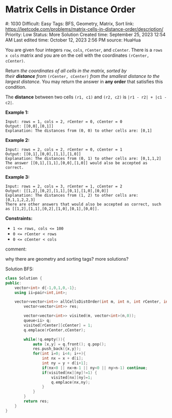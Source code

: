 # Matrix Cells in Distance Order

#: 1030
Difficult: Easy
Tags: BFS, Geometry, Matrix, Sort
link: https://leetcode.com/problems/matrix-cells-in-distance-order/description/
Priority: Low
Status: More Solution
Created time: September 25, 2023 12:54 AM
Last edited time: October 12, 2023 2:56 PM
source: HuaHua

You are given four integers `row`, `cols`, `rCenter`, and `cCenter`. There is a `rows x cols` matrix and you are on the cell with the coordinates `(rCenter, cCenter)`.

Return *the coordinates of all cells in the matrix, sorted by their **distance** from* `(rCenter, cCenter)` *from the smallest distance to the largest distance*. You may return the answer in **any order** that satisfies this condition.

The **distance** between two cells `(r1, c1)` and `(r2, c2)` is `|r1 - r2| + |c1 - c2|`.

**Example 1:**

```
Input: rows = 1, cols = 2, rCenter = 0, cCenter = 0
Output: [[0,0],[0,1]]
Explanation: The distances from (0, 0) to other cells are: [0,1]

```

**Example 2:**

```
Input: rows = 2, cols = 2, rCenter = 0, cCenter = 1
Output: [[0,1],[0,0],[1,1],[1,0]]
Explanation: The distances from (0, 1) to other cells are: [0,1,1,2]
The answer [[0,1],[1,1],[0,0],[1,0]] would also be accepted as correct.

```

**Example 3:**

```
Input: rows = 2, cols = 3, rCenter = 1, cCenter = 2
Output: [[1,2],[0,2],[1,1],[0,1],[1,0],[0,0]]
Explanation: The distances from (1, 2) to other cells are: [0,1,1,2,2,3]
There are other answers that would also be accepted as correct, such as [[1,2],[1,1],[0,2],[1,0],[0,1],[0,0]].

```

**Constraints:**

- `1 <= rows, cols <= 100`
- `0 <= rCenter < rows`
- `0 <= cCenter < cols`

comment:

why there are geometry and sorting tags? more solutions?

Solution BFS:

```cpp
class Solution {
public:
    vector<int> d{-1,0,1,0,-1};
    using ii=pair<int,int>;

    vector<vector<int>> allCellsDistOrder(int m, int n, int rCenter, int cCenter) { //100*100
        vector<vector<int>> res;

        vector<vector<int>> visited(m, vector<int>(n,0));
        queue<ii> q;
        visited[rCenter][cCenter] = 1;
        q.emplace(rCenter,cCenter);

        while(!q.empty()){
            auto [x,y] = q.front(); q.pop();
            res.push_back({x,y});
            for(int i=0; i<4; i++){
                int nx = x + d[i];
                int ny = y + d[i+1];
                if(nx<0 || nx>m-1 || ny<0 || ny>n-1) continue;
                if(visited[nx][ny]!=1) {
                    visited[nx][ny]=1;
                    q.emplace(nx,ny);
                }
            }
        }
        return res;
    }
}
```